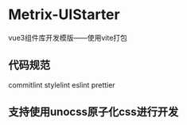 # Metrix-UIStarter
vue3组件库开发模版——使用vite打包

## 代码规范
commitlint
stylelint
eslint
prettier

## 支持使用unocss原子化css进行开发
